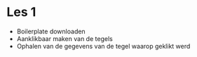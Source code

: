 # Les 1

- Boilerplate downloaden
- Aanklikbaar maken van de tegels
- Ophalen van de gegevens van de tegel waarop geklikt werd
